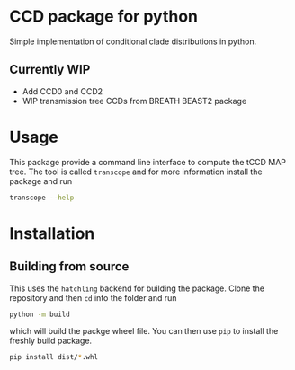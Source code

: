# CCD package for python

Simple implementation of conditional clade distributions in python.

## Currently WIP

- Add CCD0 and CCD2
- WIP transmission tree CCDs from BREATH BEAST2 package

# Usage

This package provide a command line interface to compute the tCCD MAP tree.
The tool is called `transcope` and for more information install the package and run
```bash
transcope --help
```

# Installation

## Building from source

This uses the `hatchling` backend for building the package.
Clone the repository and then `cd` into the folder and run
```bash
python -m build
```
which will build the packge wheel file.
You can then use `pip` to install the freshly build package.
```bash
pip install dist/*.whl
```
